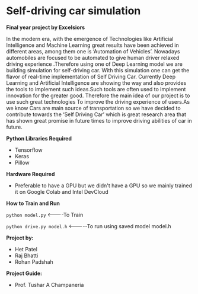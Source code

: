 # Self-driving car simulation
**Final year project by Excelsiors**

In the modern era, with the emergence of Technologies like Artificial
Intelligence and Machine Learning great results have been achieved in
different areas, among them one is ‘Automation of Vehicles’.
Nowadays automobiles are focused to be automated to give human driver
relaxed driving experience .Therefore using one of Deep Learning model
we are building simulation for self-driving car. With this simulation one
can get the flavor of real-time implementation of Self Driving Car.
Currently Deep Learning and Artificial Intelligence are showing the way
and also provides the tools to implement such ideas.Such tools are often
used to implement innovation for the greater good.
Therefore the main idea of our project is to use such great technologies
To improve the driving experience of users.As we know Cars are main
source of transportation so we have decided to contribute towards the ‘Self
Driving Car’ which is great research area that has shown great promise in
future times to improve driving abilities of car in future.

**Python Libraries Required**
* Tensorflow
* Keras
* Pillow

**Hardware Required**
* Preferable to have a GPU but we didn't have a GPU so we mainly trained it on Google Colab and Intel DevCloud

**How to Train and Run**

`python model.py` <----To Train

`python drive.py model.h` <-----To run using saved model model.h

**Project by:**
* Het Patel
* Raj Bhatti
* Rohan Padshah

**Project Guide:**
* Prof. Tushar A Champaneria

